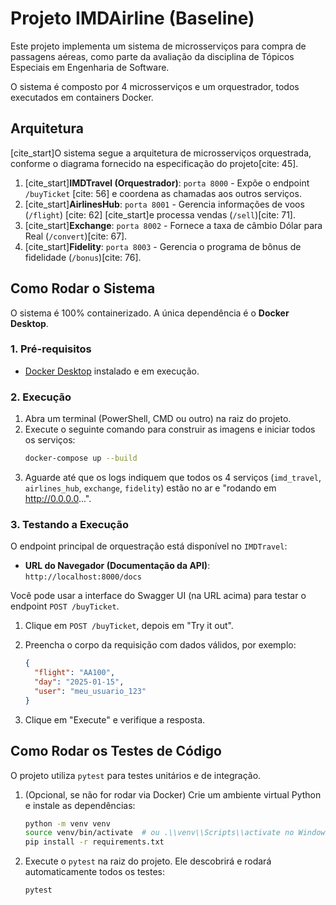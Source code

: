 # Projeto IMDAirline (Baseline)

Este projeto implementa um sistema de microsserviços para compra de passagens aéreas, como parte da avaliação da disciplina de Tópicos Especiais em Engenharia de Software.

O sistema é composto por 4 microsserviços e um orquestrador, todos executados em containers Docker.

## Arquitetura

[cite_start]O sistema segue a arquitetura de microsserviços orquestrada, conforme o diagrama fornecido na especificação do projeto[cite: 45].

1.  [cite_start]**IMDTravel (Orquestrador)**: `porta 8000` - Expõe o endpoint `/buyTicket` [cite: 56] e coordena as chamadas aos outros serviços.
2.  [cite_start]**AirlinesHub**: `porta 8001` - Gerencia informações de voos (`/flight`) [cite: 62] [cite_start]e processa vendas (`/sell`)[cite: 71].
3.  [cite_start]**Exchange**: `porta 8002` - Fornece a taxa de câmbio Dólar para Real (`/convert`)[cite: 67].
4.  [cite_start]**Fidelity**: `porta 8003` - Gerencia o programa de bônus de fidelidade (`/bonus`)[cite: 76].

## Como Rodar o Sistema

O sistema é 100% containerizado. A única dependência é o **Docker Desktop**.

### 1. Pré-requisitos

-   [Docker Desktop](https://www.docker.com/products/docker-desktop/) instalado e em execução.

### 2. Execução

1.  Abra um terminal (PowerShell, CMD ou outro) na raiz do projeto.
2.  Execute o seguinte comando para construir as imagens e iniciar todos os serviços:
    ```bash
    docker-compose up --build
    ```
3.  Aguarde até que os logs indiquem que todos os 4 serviços (`imd_travel`, `airlines_hub`, `exchange`, `fidelity`) estão no ar e "rodando em http://0.0.0.0...".

### 3. Testando a Execução

O endpoint principal de orquestração está disponível no `IMDTravel`:

-   **URL do Navegador (Documentação da API)**: `http://localhost:8000/docs`

Você pode usar a interface do Swagger UI (na URL acima) para testar o endpoint `POST /buyTicket`.

1.  Clique em `POST /buyTicket`, depois em "Try it out".
2.  Preencha o corpo da requisição com dados válidos, por exemplo:

    ```json
    {
      "flight": "AA100",
      "day": "2025-01-15",
      "user": "meu_usuario_123"
    }
    ```
3.  Clique em "Execute" e verifique a resposta.

## Como Rodar os Testes de Código

O projeto utiliza `pytest` para testes unitários e de integração.

1.  (Opcional, se não for rodar via Docker) Crie um ambiente virtual Python e instale as dependências:
    ```bash
    python -m venv venv
    source venv/bin/activate  # ou .\\venv\\Scripts\\activate no Windows
    pip install -r requirements.txt
    ```

2.  Execute o `pytest` na raiz do projeto. Ele descobrirá e rodará automaticamente todos os testes:
    ```bash
    pytest
    ```